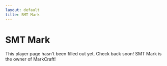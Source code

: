 ```yaml
---
layout: default
title: SMT Mark
---
```


# SMT Mark

This player page hasn't been filled out yet. Check back soon!
SMT Mark is the owner of MarkCraft! 